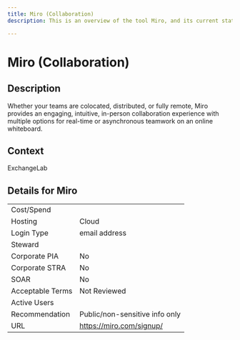 ```yaml
---
title: Miro (Collaboration)
description: This is an overview of the tool Miro, and its current status  within BC Gov.

---
```


# Miro (Collaboration)



## Description
Whether your teams are colocated, distributed, or fully remote, Miro provides an engaging, intuitive, in-person collaboration experience with multiple options for real-time or asynchronous teamwork on an online whiteboard.

## Context
ExchangeLab

##  Details for Miro

|   |   |
|---|---|
|Cost/Spend   |   |
|Hosting   | Cloud  |
|Login Type | email address |
|Steward |  |
|Corporate PIA   | No  |
|Corporate STRA   | No   |
|SOAR   | No  |
|Acceptable Terms   | Not Reviewed  |
|Active Users   |   |
|Recommendation   |  Public/non-sensitive info only |
|URL   | https://miro.com/signup/  |
